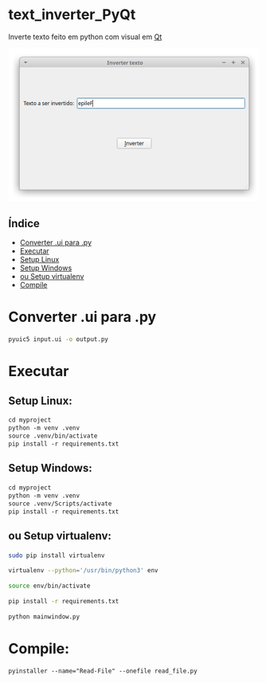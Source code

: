 # text_inverter_PyQt
Inverte texto feito em python com visual em [Qt](https://www.qt.io/)

![Imagem do programinha](https://github.com/Felipebros/Inverter_text_PyQt/blob/main/Captura%20de%20tela_2020-06-24_11-17-39.png)


## Índice

* [Converter .ui para .py](#converter-ui-para-py)
* [Executar](#executar)
* [Setup Linux](#setup-linux)
* [Setup Windows](#setup-windows)
* [ou Setup virtualenv](#ou-setup-virtualenv)
* [Compile](#compile)


# Converter .ui para .py
```bash
pyuic5 input.ui -o output.py
```

# Executar
## Setup Linux:

```
cd myproject
python -m venv .venv
source .venv/bin/activate
pip install -r requirements.txt
```


## Setup Windows:

```
cd myproject
python -m venv .venv
source .venv/Scripts/activate
pip install -r requirements.txt
```

## ou Setup virtualenv:
```bash
sudo pip install virtualenv
```
```bash
virtualenv --python='/usr/bin/python3' env
```
```bash
source env/bin/activate
```
```bash
pip install -r requirements.txt
```
```bash
python mainwindow.py
```

# Compile:

```
pyinstaller --name="Read-File" --onefile read_file.py
```
